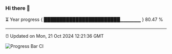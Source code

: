 ### Hi there 👋

⏳ Year progress { ████████████████████████▁▁▁▁▁▁ } 80.47 %

---

⏰ Updated on Mon, 21 Oct 2024 12:21:36 GMT

![Progress Bar CI](https://github.com/code-lakshay/GitHub-Actions-Demo/workflows/Progress%20Bar%20CI/badge.svg)

